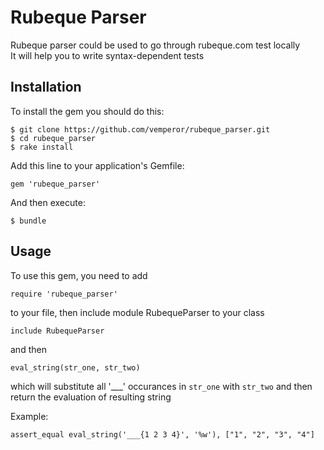 # Rubeque Parser

Rubeque parser could be used to go through rubeque.com test locally  
It will help you to write syntax-dependent tests

## Installation

To install the gem you should do this:

    $ git clone https://github.com/vemperor/rubeque_parser.git
    $ cd rubeque_parser
    $ rake install

Add this line to your application's Gemfile:

    gem 'rubeque_parser'

And then execute:

    $ bundle

## Usage

To use this gem, you need to add

    require 'rubeque_parser'

to your file, then include module RubequeParser to your class

    include RubequeParser

and then

    eval_string(str_one, str_two)

which will substitute all '___' occurances in `str_one` with `str_two` and then return the evaluation of resulting string

Example:

    assert_equal eval_string('___{1 2 3 4}', '%w'), ["1", "2", "3", "4"]
